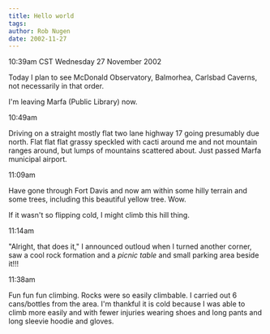 ```yaml
---
title: Hello world
tags: 
author: Rob Nugen
date: 2002-11-27
---
```


<p class=date>10:39am CST Wednesday 27 November 2002</p>

<p>Today I plan to see McDonald Observatory, Balmorhea, Carlsbad
Caverns, not necessarily in that order.</p>

<p>I'm leaving Marfa (Public Library) now.</p>

<p class=date>10:49am</p>

<p>Driving on a straight mostly flat two lane highway 17 going
presumably due north.  Flat flat flat grassy speckled with cacti
around me and not mountain ranges around, but lumps of mountains
scattered about.  Just passed Marfa municipal airport.</p>

<p class=date>11:09am</p>

<p>Have gone through Fort Davis and now am within some hilly terrain
and some trees, including this beautiful yellow tree.  Wow.</p>

<p>If it wasn't so flipping cold, I might climb this hill thing.</p>

<p class=date>11:14am</p>

<p>"Alright, that does it," I announced outloud when I turned another
corner, saw a cool rock formation and a <em>picnic table</em> and
small parking area beside it!!!</p>

<p class=date>11:38am</p>

<p>Fun fun fun climbing.  Rocks were so easily climbable.  I carried
out 6 cans/bottles from the area.  I'm thankful it is cold because I
was able to climb more easily and with fewer injuries wearing shoes
and long pants and long sleevie hoodie and gloves.</p>
